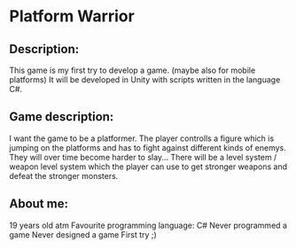 # Platform Warrior

## Description:
This game is my first try to develop a game. (maybe also for mobile platforms)
It will be developed in Unity with scripts written in the language C#.

## Game description:
I want the game to be a platformer. The player controlls a figure which is jumping on the platforms and has to fight against different kinds of enemys.
They will over time become harder to slay... 
There will be a level system / weapon level system which the player can use to get stronger weapons and defeat the stronger monsters. 

## About me:
19 years old atm
Favourite programming language: C#
Never programmed a game
Never designed a game
First try ;)
